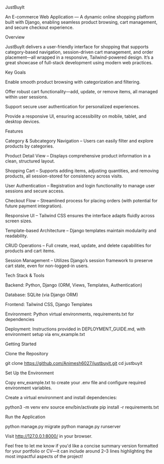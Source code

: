 JustBuyIt

An E-commerce Web Application — A dynamic online shopping platform built with Django, enabling seamless product browsing, cart management, and secure checkout experience.

Overview

JustBuyIt delivers a user-friendly interface for shopping that supports category-based navigation, session-driven cart management, and order placement—all wrapped in a responsive, Tailwind-powered design. It’s a great showcase of full-stack development using modern web practices.

Key Goals

Enable smooth product browsing with categorization and filtering.

Offer robust cart functionality—add, update, or remove items, all managed within user sessions.

Support secure user authentication for personalized experiences.

Provide a responsive UI, ensuring accessibility on mobile, tablet, and desktop devices.

Features

Category & Subcategory Navigation – Users can easily filter and explore products by categories.

Product Detail View – Displays comprehensive product information in a clean, structured layout.

Shopping Cart – Supports adding items, adjusting quantities, and removing products, all session-stored for consistency across visits.

User Authentication – Registration and login functionality to manage user sessions and secure access.

Checkout Flow – Streamlined process for placing orders (with potential for future payment integration).

Responsive UI – Tailwind CSS ensures the interface adapts fluidly across screen sizes.

Template-based Architecture – Django templates maintain modularity and readability.

CRUD Operations – Full create, read, update, and delete capabilities for products and cart items.

Session Management – Utilizes Django’s session framework to preserve cart state, even for non-logged-in users.

Tech Stack & Tools

Backend: Python, Django (ORM, Views, Templates, Authentication)

Database: SQLite (via Django ORM)

Frontend: Tailwind CSS, Django Templates

Environment: Python virtual environments, requirements.txt for dependencies

Deployment: Instructions provided in DEPLOYMENT_GUIDE.md, with environment setup via env_example.txt

Getting Started

Clone the Repository

git clone https://github.com/Animesh6027/justbuyit.git
cd justbuyit


Set Up the Environment

Copy env_example.txt to create your .env file and configure required environment variables.

Create a virtual environment and install dependencies:

python3 -m venv env
source env/bin/activate
pip install -r requirements.txt


Run the Application

python manage.py migrate
python manage.py runserver


Visit http://127.0.0.1:8000/ in your browser.

Feel free to let me know if you'd like a concise summary version formatted for your portfolio or CV—it can include around 2–3 lines highlighting the most impactful aspects of the project!
